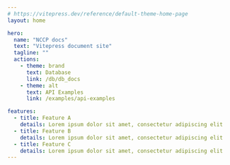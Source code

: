 ```yaml
---
# https://vitepress.dev/reference/default-theme-home-page
layout: home

hero:
  name: "NCCP docs"
  text: "Vitepress document site"
  tagline: ""
  actions:
    - theme: brand
      text: Database
      link: /db/db_docs
    - theme: alt
      text: API Examples
      link: /examples/api-examples

features:
  - title: Feature A
    details: Lorem ipsum dolor sit amet, consectetur adipiscing elit
  - title: Feature B
    details: Lorem ipsum dolor sit amet, consectetur adipiscing elit
  - title: Feature C
    details: Lorem ipsum dolor sit amet, consectetur adipiscing elit
---
```


